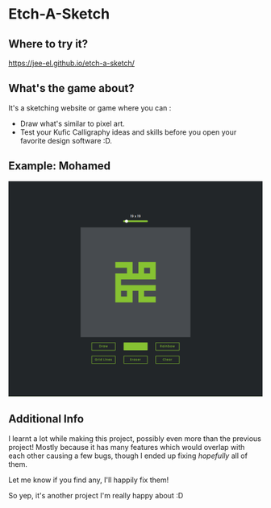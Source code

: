 # Etch-A-Sketch
## Where to try it?
https://jee-el.github.io/etch-a-sketch/
## What's the game about?
It's a sketching website or game where you can :
- Draw what's similar to pixel art.
- Test your Kufic Calligraphy ideas and skills before you open your favorite design software :D.
## Example: Mohamed
![Kufic Calligraphy](./kuficExample.png)

## Additional Info
I learnt a lot while making this project, possibly even more than the previous project! Mostly because it has many features which would overlap with each other causing a few bugs, though I ended up fixing *hopefully* all of them.

Let me know if you find any, I'll happily fix them!

So yep, it's another project I'm really happy about :D